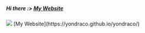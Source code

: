 ##### Hi there :> [My Website](https://yondraco.github.io/yondraco/)
<img src="https://github-readme-stats.vercel.app/api/?username=yondraco&show_icons=true&amp;hide=issues,contribs&amp;theme=dark&amp;count_private=true">
[My Website](https://yondraco.github.io/yondraco/)
